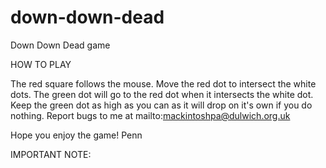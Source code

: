 # down-down-dead
Down Down Dead game

HOW TO PLAY

The red square follows the mouse. Move the red dot to intersect the white dots. The green dot will go to the red dot when it intersects the white dot. Keep the green dot as high as you can as it will drop on it's own if you do nothing.
Report bugs to me at mailto:mackintoshpa@dulwich.org.uk

Hope you enjoy the game!
Penn

IMPORTANT NOTE:
